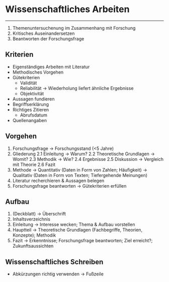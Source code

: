 # Wissenschaftliches Arbeiten
___
1. Themenuntersuchenung im Zusammenhang mit Forschung
2. Kritisches Auseinandersetzen
3. Beantworten der Forschungsfrage

## Kriterien
- Eigenständiges Arbeiten mit Literatur
- Methodisches Vorgehen
- Gütekriterien
	- Validität
	- Reliabilität → Wiederholung liefert ähnliche Ergebnisse
	- Objektivität
- Aussagen fundieren
- Begriffserklärung
- Richtiges Zitieren
	- Abrufsdatum
- Quellenangaben
## Vorgehen
1. Forschungsfrage
	→ Forschungsstand (<5 Jahre)
2. Gliederung
	2.1 Einleitung → Warum?
	2.2 Theoretische Grundlagen → Womit?
	2.3 Methodik → Wie?
	2.4 Ergebnisse
	2.5 Diskussion → Vergleich mit Theorie
	2.6 Fazit
3. Methode
	→ Quantitativ (Daten in Form von Zahlen; Häufigkeit)
	→ Qualitativ (Daten in Form von Texten; Tiefergehende Meinungen)
4. Literatur recherchieren & Aussagen belegen
5. Forschungsfrage beantworten
	→ Gütekriterien erfüllen
## Aufbau
1. (Deckblatt) → Überschrift
2. Inhaltsverzeichnis
3. Einleitung → Interesse wecken; Thema & Aufbau vorstellen
4. Hauptteil → Theoretische Grundlagen (Fachbegriffe, Theorien, Konzepte); Methodik
5. Fazit → Erkenntnisse; Forschungsfrage beantworten; Ziel erreicht?; Zukunftsaussichten
## Wissenschaftliches Schreiben
- Abkürzungen richtig verwenden → Fußzeile
